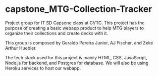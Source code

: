 # capstone_MTG-Collection-Tracker
Project group for IT SD Capsone class at CVTC. This project has the purpose of creating a basic webapp product to help MTG players to organize their collections and create decks with it.

This group is composed by Geraldo Pereira Junior, AJ Fischer, and Zeke Arthur Huebler.

The tech stack used for this project is mainly HTML, CSS, JavaScript, Node.js for backend, and Postgres for database. We will also be using Heroku services to host our webapp.